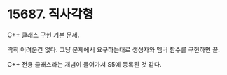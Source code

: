 # 15687. 직사각형

C++ 클래스 구현 기본 문제.

딱히 어려운건 없다. 그냥 문제에서 요구하는대로 생성자와 멤버 함수를 구현하면 끝.

C++ 전용 클래스라는 개념이 들어가서 S5에 등록된 것 같다.
